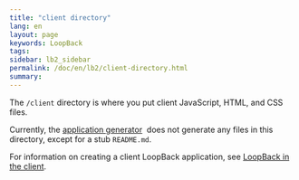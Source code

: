 ```yaml
---
title: "client directory"
lang: en
layout: page
keywords: LoopBack
tags:
sidebar: lb2_sidebar
permalink: /doc/en/lb2/client-directory.html
summary:
---
```


The `/client` directory is where you put client JavaScript, HTML, and CSS files.

Currently, the [application generator](/doc/{{page.lang}}/lb2/Application-generator.html) 
does not generate any files in this directory, except for a stub `README.md`. 

For information on creating a client LoopBack application, see [LoopBack in the client](/doc/{{page.lang}}/lb2/LoopBack-in-the-client.html).